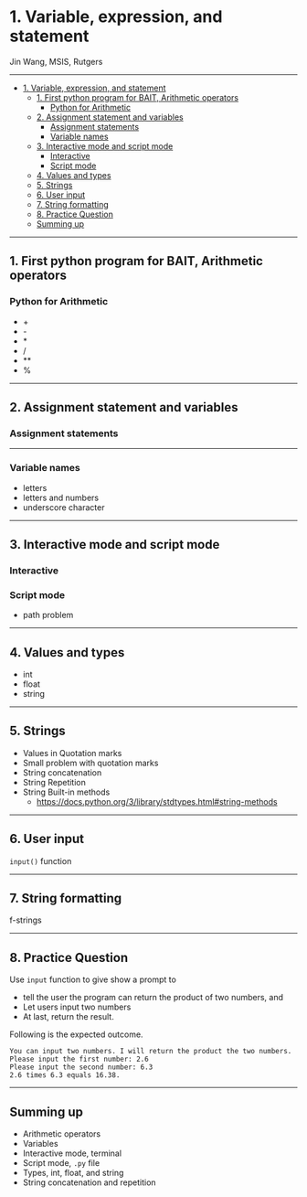 
<!-- page_number: true -->

# 1. Variable, expression, and statement



Jin Wang, MSIS, Rutgers


---

- [1. Variable, expression, and statement](#1-variable-expression-and-statement)
	- [1. First python program for BAIT, Arithmetic operators](#1-first-python-program-for-bait-arithmetic-operators)
		- [Python for Arithmetic](#python-for-arithmetic)
	- [2. Assignment statement  and variables](#2-assignment-statement--and-variables)
		- [Assignment statements](#assignment-statements)
		- [Variable names](#variable-names)
	- [3. Interactive mode and script mode](#3-interactive-mode-and-script-mode)
		- [Interactive](#interactive)
		- [Script mode](#script-mode)
	- [4. Values and types](#4-values-and-types)
	- [5. Strings](#5-strings)
	- [6. User input](#6-user-input)
	- [7. String formatting](#7-string-formatting)
	- [8. Practice Question](#8-practice-question)
	- [Summing up](#summing-up)


---
## 1. First python program for BAIT, Arithmetic operators
### Python for Arithmetic

- \+
- \-
- \*
- \/
- **
- %

---
## 2. Assignment statement  and variables
### Assignment statements


---
### Variable names
- letters
- letters and numbers
- underscore character
---
## 3. Interactive mode and script mode


### Interactive

### Script mode
- path problem

---
## 4. Values and types 

- int
- float
- string
---

## 5. Strings

- Values in Quotation marks
- Small problem with quotation marks
- String concatenation
- String Repetition
- String Built-in methods
	- https://docs.python.org/3/library/stdtypes.html#string-methods
---
## 6. User input

`input()` function

---
## 7. String formatting 

f-strings

---
## 8. Practice Question
Use `input` function to give show a prompt to 
- tell the user the program can return the product of two numbers, and 
- Let users input two numbers
- At last, return the result.

Following is the expected outcome.
```{python}
You can input two numbers. I will return the product the two numbers.
Please input the first number: 2.6
Please input the second number: 6.3
2.6 times 6.3 equals 16.38.
```

---
## Summing up
- Arithmetic operators
- Variables
- Interactive mode, terminal
- Script mode, `.py` file
- Types, int, float, and string
- String concatenation and repetition
